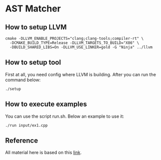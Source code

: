 # AST Matcher

## How to setup LLVM

    cmake -DLLVM_ENABLE_PROJECTS="clang;clang-tools;compiler-rt" \
      -DCMAKE_BUILD_TYPE=Release -DLLVM_TARGETS_TO_BUILD="X86" \
      -DBUILD_SHARED_LIBS=On -DLLVM_USE_LINKER=gold -G "Ninja" ../llvm

## How to setup tool

First at all, you need config where LLVM is building. After you can run the command below:

    ./setup

## How to execute examples

You can use the script run.sh. Below an example to use it:

    ./run input/ex1.cpp

## Reference

All material here is based on this [link](https://clang.llvm.org/docs/LibASTMatchersReference.html).